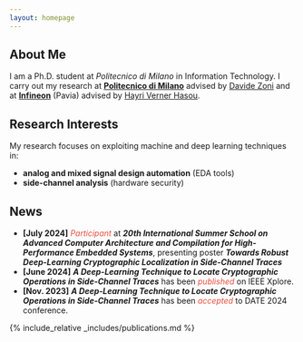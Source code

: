 ```yaml
---
layout: homepage
---
```


## About Me

I am a Ph.D. student at *Politecnico di Milano* in Information Technology.
I carry out my research at **[Politecnico di Milano](https://www.polimi.it/)**
advised by [Davide Zoni](https://zoni.faculty.polimi.it/) 
and at  **[Infineon](https://www.infineon.com/)** (Pavia) 
advised by [Hayri Verner Hasou](https://www.linkedin.com/in/hayri/?locale=it_IT).

## Research Interests
My research focuses on exploiting machine and deep learning 
techniques in:
- **analog and mixed signal design automation** (EDA tools)
- **side-channel analysis** (hardware security)

## News

- **[July 2024]** <i style="color:#e74d3c">Participant</i> at ***20th International Summer School on Advanced Computer Architecture 
	and Compilation for High-Performance Embedded Systems***, presenting poster 
	***Towards Robust Deep-Learning Cryptographic Localization in Side-Channel Traces***
- **[June 2024]** ***A Deep-Learning Technique to Locate Cryptographic Operations in Side-Channel Traces*** 
	has been <i style="color:#e74d3c">published</i> on IEEE Xplore.
- **[Nov. 2023]** ***A Deep-Learning Technique to Locate Cryptographic Operations in Side-Channel Traces*** 
	has been <i style="color:#e74d3c">accepted</i> to DATE 2024 conference.

{% include_relative _includes/publications.md %}
